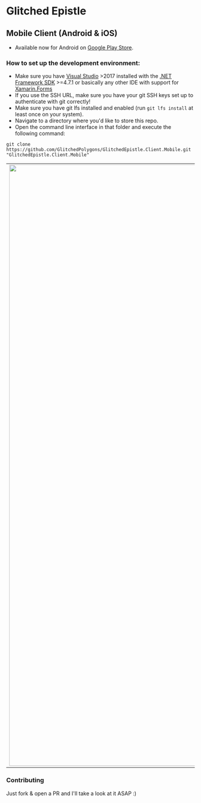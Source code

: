 # Glitched Epistle
## Mobile Client (Android & iOS)

* Available now for Android on [Google Play Store](https://play.google.com/store/apps/details?id=com.glitchedpolygons.glitchedepistle.client.mobile).

### How to set up the development environment:

* Make sure you have [Visual Studio](https://visualstudio.microsoft.com/) >2017 installed with the [.NET Framework SDK](https://dotnet.microsoft.com/download/visual-studio-sdks) >=4.7.1 or basically any other IDE with support for [Xamarin.Forms](https://docs.microsoft.com/en-us/xamarin/xamarin-forms/)
* If you use the SSH URL, make sure you have your git SSH keys set up to authenticate with git correctly!
* Make sure you have git lfs installed and enabled (run `git lfs install` at least once on your system).
* Navigate to a directory where you'd like to store this repo.
* Open the command line interface in that folder and execute the following command:
```
git clone https://github.com/GlitchedPolygons/GlitchedEpistle.Client.Mobile.git "GlitchedEpistle.Client.Mobile"
```

| | | |
|:-------------------------:|:-------------------------:|:-------------------------:|
|<img width="1604" alt="screen shot 2017-08-07 at 12 18 15 pm" src="https://media.githubusercontent.com/media/GlitchedPolygons/GlitchedEpistle.Client.Mobile/858ed908610a25d7d1549e5900859284d267da1d/src/android/Screenshots/screenshot-convo-page-dark.jpg">  |  <img width="1604" alt="screen shot 2017-08-07 at 12 18 15 pm" src="https://media.githubusercontent.com/media/GlitchedPolygons/GlitchedEpistle.Client.Mobile/858ed908610a25d7d1549e5900859284d267da1d/src/android/Screenshots/screenshot-main-menu-dark.jpg">|<img width="1604" alt="screen shot 2017-08-07 at 12 18 15 pm" src="https://media.githubusercontent.com/media/GlitchedPolygons/GlitchedEpistle.Client.Mobile/858ed908610a25d7d1549e5900859284d267da1d/src/android/Screenshots/screenshot-settings-menu-dark.jpg">|


### Contributing
Just fork & open a PR and I'll take a look at it ASAP :)
